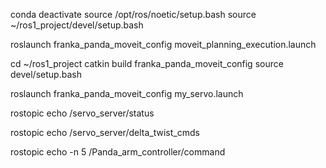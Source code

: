 conda deactivate
source /opt/ros/noetic/setup.bash
source ~/ros1_project/devel/setup.bash



roslaunch franka_panda_moveit_config moveit_planning_execution.launch

cd ~/ros1_project
catkin build franka_panda_moveit_config
source devel/setup.bash


roslaunch franka_panda_moveit_config my_servo.launch

rostopic echo /servo_server/status

rostopic echo /servo_server/delta_twist_cmds

rostopic echo -n 5 /Panda_arm_controller/command